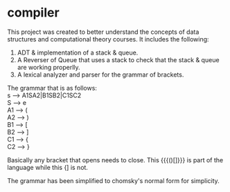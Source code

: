 # compiler

This project was created to better understand the concepts of data structures and computational theory courses. 
It includes the following:
1. ADT & implementation of a stack & queue.
2. A Reverser of Queue that uses a stack to check that the stack & queue are working properlly. 
3. A lexical analyzer and parser for the grammar of brackets. 

The grammar that is as follows:\
s --> A1SA2|B1SB2|C1SC2\
S --> e\
A1 --> (\
A2 --> )\
B1 --> [\
B2 --> ]\
C1 --> {\
C2 --> }

Basically any bracket that opens needs to close. This {{{()[]}}} is part of the language while this {] is not. 

The grammar has been simplified to chomsky's normal form for simplicity. 
